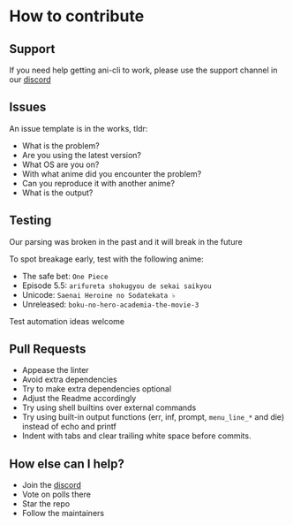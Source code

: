 # How to contribute

## Support

If you need help getting ani-cli to work, please use the support channel in our [discord](https://discord.gg/aqu7GpqVmR)

## Issues

An issue template is in the works, tldr:

- What is the problem?
- Are you using the latest version?
- What OS are you on?
- With what anime did you encounter the problem?
- Can you reproduce it with another anime?
- What is the output?

## Testing

Our parsing was broken in the past and it will break in the future

To spot breakage early, test with the following anime:

- The safe bet: `One Piece`
- Episode 5.5: `arifureta shokugyou de sekai saikyou`
- Unicode: `Saenai Heroine no Sodatekata ♭`
- Unreleased: `boku-no-hero-academia-the-movie-3`

Test automation ideas welcome

## Pull Requests

- Appease the linter
- Avoid extra dependencies
- Try to make extra dependencies optional
- Adjust the Readme accordingly
- Try using shell builtins over external commands
- Try using built-in output functions (err, inf, prompt, `menu_line_*` and die) instead of echo and printf
- Indent with tabs and clear trailing white space before commits.

## How else can I help?

- Join the [discord](https://discord.gg/aqu7GpqVmR)
- Vote on polls there
- Star the repo
- Follow the maintainers
